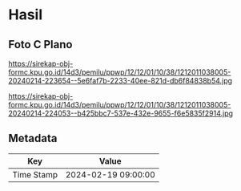 # Hasil

## Foto C Plano

https://sirekap-obj-formc.kpu.go.id/14d3/pemilu/ppwp/12/12/01/10/38/1212011038005-20240214-223654--5e6faf7b-2233-40ee-821d-db6f84838b54.jpg

https://sirekap-obj-formc.kpu.go.id/14d3/pemilu/ppwp/12/12/01/10/38/1212011038005-20240214-224053--b425bbc7-537e-432e-9655-f6e5835f2914.jpg


## Metadata

| Key        | Value               |
| ---------- | ------------------- |
| Time Stamp | 2024-02-19 09:00:00 |



